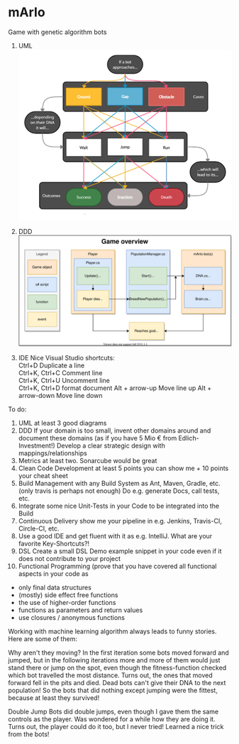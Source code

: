 # mArIo
Game with genetic algorithm bots
1. UML  
![BotDecisionMaking](Stuff/BotDecisionMaking.png)
2. DDD  
![mArIoOverview](https://raw.githubusercontent.com/JHoster/mArIo/6a911b11539cf994a8f42e53bdc15fdc10d4ac83/Stuff/mArIoOverview.svg)

8. IDE
Nice Visual Studio shortcuts:  
Ctrl+D Duplicate a line  
Ctrl+K, Ctrl+C Comment line  
Ctrl+K, Ctrl+U Uncomment line  
Ctrl+K, Ctrl+D format document
Alt + arrow-up Move line up 
Alt + arrow-down Move line down 

To do:
1. UML at least 3 good diagrams
2. DDD If your domain is too small, invent other domains around and document these domains (as if you have 5 Mio € from Edlich-Investment!) Develop a clear strategic design with mappings/relationships
3. Metrics at least two. Sonarcube would be great
4. Clean Code Development at least 5 points you can show me + 10 points your cheat sheet
5. Build Management with any Build System as Ant, Maven, Gradle, etc. (only travis is perhaps not enough) Do e.g. generate Docs, call tests, etc.
6. Integrate some nice Unit-Tests in your Code to be integrated into the Build
7. Continuous Delivery show me your pipeline in e.g. Jenkins, Travis-CI, Circle-CI, etc.
8. Use a good IDE and get fluent with it as e.g. IntelliJ. What are your favorite Key-Shortcuts?!
9. DSL Create a small DSL Demo example snippet in your code even if it does not contribute to your project
10. Functional Programming (prove that you have covered all functional aspects in your code as
- only final data structures
- (mostly) side effect free functions
- the use of higher-order functions
- functions as parameters and return values
- use closures / anonymous functions

Working with machine learning algorithm always leads to funny stories.
Here are some of them:

Why aren't they moving?
In the first iteration some bots moved forward and jumped, but in the following iterations more and more of them would just stand there or jump on the spot, even though the fitness-function checked which bot travelled the most distance.
Turns out, the ones that moved forward fell in the pits and died.
Dead bots can't give their DNA to the next population!
So the bots that did nothing except jumping were the fittest, because at least they survived!

Double Jump
Bots did double jumps, even though I gave them the same controls as the player.
Was wondered for a while how they are doing it.
Turns out, the player could do it too, but I never tried!
Learned a nice trick from the bots!
